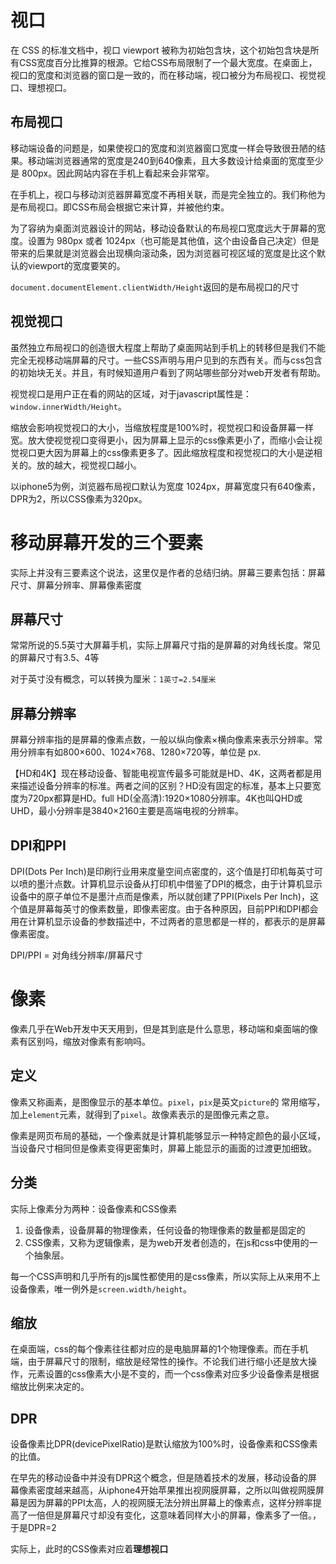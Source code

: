 # 视口

在 CSS 的标准文档中，视口 viewport 被称为初始包含块，这个初始包含块是所有CSS宽度百分比推算的根源。它给CSS布局限制了一个最大宽度。在桌面上，视口的宽度和浏览器的窗口是一致的，而在移动端，视口被分为布局视口、视觉视口、理想视口。

## 布局视口

移动端设备的问题是，如果使视口的宽度和浏览器窗口宽度一样会导致很丑陋的结果。移动端浏览器通常的宽度是240到640像素，且大多数设计给桌面的宽度至少是 800px。因此网站内容在手机上看起来会非常窄。

在手机上，视口与移动浏览器屏幕宽度不再相关联，而是完全独立的。我们称他为是布局视口。即CSS布局会根据它来计算，并被他约束。

为了容纳为桌面浏览器设计的网站，移动设备默认的布局视口宽度远大于屏幕的宽度。设置为 980px 或者 1024px（也可能是其他值，这个由设备自己决定）但是带来的后果就是浏览器会出现横向滚动条，因为浏览器可视区域的宽度是比这个默认的viewport的宽度要笑的。

`document.documentElement.clientWidth/Height`返回的是布局视口的尺寸

## 视觉视口

虽然独立布局视口的创造很大程度上帮助了桌面网站到手机上的转移但是我们不能完全无视移动端屏幕的尺寸。一些CSS声明与用户见到的东西有关。而与css包含的初始块无关。并且，有时候知道用户看到了网站哪些部分对web开发者有帮助。

视觉视口是用户正在看的网站的区域，对于javascript属性是：`window.innerWidth/Height`。

缩放会影响视觉视口的大小，当缩放程度是100%时，视觉视口和设备屏幕一样宽。放大使视觉视口变得更小，因为屏幕上显示的css像素更小了，而缩小会让视觉视口更大因为屏幕上的css像素更多了。因此缩放程度和视觉视口的大小是逆相关的。放的越大，视觉视口越小。

以iphone5为例，浏览器布局视口默认为宽度 1024px，屏幕宽度只有640像素，DPR为2，所以CSS像素为320px。

# 移动屏幕开发的三个要素

实际上并没有三要素这个说法，这里仅是作者的总结归纳。屏幕三要素包括：屏幕尺寸、屏幕分辨率、屏幕像素密度

## 屏幕尺寸

常常所说的5.5英寸大屏幕手机，实际上屏幕尺寸指的是屏幕的对角线长度。常见的屏幕尺寸有3.5、4等

对于英寸没有概念，可以转换为厘米：`1英寸=2.54厘米`

## 屏幕分辨率

屏幕分辨率指的是屏幕的像素点数，一般以纵向像素×横向像素来表示分辨率。常用分辨率有如800×600、1024×768、1280×720等，单位是 px.

【HD和4K】现在移动设备、智能电视宣传最多可能就是HD、4K，这两者都是用来描述设备分辨率的标准。两者之间的区别？HD没有固定的标准，基本上只要宽度为720px都算是HD。full HD(全高清):1920×1080分辨率。4K也叫QHD或UHD，最小分辨率是3840×2160主要是高端电视的分辨率。

## DPI和PPI

DPI(Dots Per Inch)是印刷行业用来度量空间点密度的，这个值是打印机每英寸可以喷的墨汁点数。计算机显示设备从打印机中借鉴了DPI的概念，由于计算机显示设备中的原子单位不是墨汁点而是像素，所以就创建了PPI(Pixels Per Inch)，这个值是屏幕每英寸的像素数量，即像素密度。由于各种原因，目前PPI和DPI都会用在计算机显示设备的参数描述中，不过两者的意思都是一样的，都表示的是屏幕像素密度。

DPI/PPI = 对角线分辨率/屏幕尺寸

# 像素

像素几乎在Web开发中天天用到，但是其到底是什么意思，移动端和桌面端的像素有区别吗，缩放对像素有影响吗。

## 定义

像素又称画素，是图像显示的基本单位。`pixel`，`pix`是英文`picture`的 常用缩写，加上`element`元素，就得到了`pixel`。故像素表示的是图像元素之意。

像素是网页布局的基础，一个像素就是计算机能够显示一种特定颜色的最小区域，当设备尺寸相同但是像素变得更密集时，屏幕上能显示的画面的过渡更加细致。

## 分类

实际上像素分为两种：设备像素和CSS像素

1. 设备像素，设备屏幕的物理像素，任何设备的物理像素的数量都是固定的
2. CSS像素，又称为逻辑像素，是为web开发者创造的，在js和css中使用的一个抽象层。

每一个CSS声明和几乎所有的js属性都使用的是css像素，所以实际上从来用不上设备像素，唯一例外是`screen.width/height`。

## 缩放

在桌面端，css的每个像素往往都对应的是电脑屏幕的1个物理像素。而在手机端，由于屏幕尺寸的限制，缩放是经常性的操作。不论我们进行缩小还是放大操作，元素设置的css像素大小是不变的，而一个css像素对应多少设备像素是根据缩放比例来决定的。

## DPR

设备像素比DPR(devicePixelRatio)是默认缩放为100%时，设备像素和CSS像素的比值。

在早先的移动设备中并没有DPR这个概念，但是随着技术的发展，移动设备的屏幕像素密度越来越高，从iphone4开始苹果推出视网膜屏幕，之所以叫做视网膜屏幕是因为屏幕的PPI太高，人的视网膜无法分辨出屏幕上的像素点，这样分辨率提高了一倍但是屏幕尺寸却没有变化，这意味着同样大小的屏幕，像素多了一倍。，于是DPR=2

实际上，此时的CSS像素对应着**理想视口**